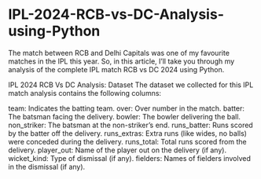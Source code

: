 # IPL-2024-RCB-vs-DC-Analysis-using-Python
The match between RCB and Delhi Capitals was one of my favourite matches in the IPL this year. So, in this article, I’ll take you through my analysis of the complete IPL match RCB vs DC 2024 using Python.

IPL 2024 RCB Vs DC Analysis: Dataset
The dataset we collected for this IPL match analysis contains the following columns:

team: Indicates the batting team.
over: Over number in the match.
batter: The batsman facing the delivery.
bowler: The bowler delivering the ball.
non_striker: The batsman at the non-striker’s end.
runs_batter: Runs scored by the batter off the delivery.
runs_extras: Extra runs (like wides, no balls) were conceded during the delivery.
runs_total: Total runs scored from the delivery.
player_out: Name of the player out on the delivery (if any).
wicket_kind: Type of dismissal (if any).
fielders: Names of fielders involved in the dismissal (if any).


